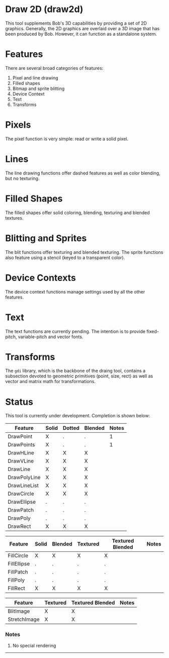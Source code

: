 <link rel="stylesheet" href="../assets/help.css"/>

# Draw 2D (draw2d)

This tool supplements Bob's 3D capabilities by providing a set of
2D graphics. Generally, the 2D graphics are overlaid over a 3D
image that has been produced by Bob. However, it can function as
a standalone system.

# Features

There are several broad categories of features:

1. Pixel and line drawing
2. Filled shapes
3. Bitmap and sprite blitting
4. Device Context
5. Text
6. Transforms

# Pixels

The pixel function is very simple: read or write a solid pixel.

# Lines

The line drawing functions offer dashed features as well as
color blending, but no texturing.

# Filled Shapes

The filled shapes offer solid coloring, blending, texturing and blended textures.

# Blitting and Sprites

The blit functions offer texturing and blended texturing. The sprite functions
also feature using a stencil (keyed to a transparent color).

# Device Contexts

The device context functions manage settings used by all the other features.

# Text

The text functions are currently pending. The intention is to provide
fixed-pitch, variable-pitch and vector fonts.

# Transforms

The `gdi` library, which is the backbone of the draing tool, contains a
subsection devoted to geometric primitives (point, size, rect) as well
as vector and matrix math for transformations.

# Status

This tool is currently under development. Completion is shown below:

| Feature | Solid | Dotted | Blended | Notes |
|-|-|-|-|-|
| DrawPoint    | X | . | . | 1 |
| DrawPoints   | X | . | . | 1 |
| DrawHLine    | X | X | X |  |
| DrawVLine    | X | X | X |  |
| DrawLine     | X | X | X |  |
| DrawPolyLine | X | X | X |  |
| DrawLineList | X | X | X |  |
| DrawCircle   | X | X | X |  |
| DrawEllipse  | . | . | . |  |
| DrawPatch    | . | . | . |  |
| DrawPoly     | . | . | . |  |
| DrawRect     | X | X | X |  |

| Feature | Solid | Blended | Textured | Textured Blended | Notes |
|-|-|-|-|-|-|
| FillCircle  | X | X | X | X | |
| FillEllipse | . | . | . | . | |
| FillPatch   | . | . | . | . | |
| FillPoly    | . | . | . | . | |
| FillRect    | X | X | X | X | |

| Feature | Textured | Textured Blended | Notes |
|-|-|-|-|
| BlitImage    | X | X | |
| StretchImage | X | X | |

### Notes

1. No special rendering

---

